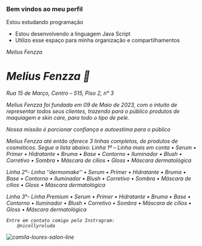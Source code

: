 ### Bem vindos ao meu perfil
Estou estudando programação
- Estou desenvolvendo a linguagem Java Script
-  Utilizo esse espaço para minha organização e compartilhamentos

<em> Melius Fenzza 
    
  <h1> Melius Fenzza 🤍 </h1>
    
Rua 15 de Março, Centro – 515, Piso 2, n° 3

Melius Fenzza foi fundada em 09 de Maio de 2023, com o intuito de representar todos seus clientes, trazendo para o público produtos de maquiagem e skin care, para todo o tipo de pele.

Nossa missão é porcionar confiança e autoestima para o público

Melius Fenzza até então oferece 3 linhas completas, de produtos de cosméticos.
Segue a lista abaixo:
Linha 1º – Linha mais em conta
    • Serum
    • Primer
    • Hidratante
    • Bruma
    • Base
    • Contorno
    • Iluminador
    • Blush
    • Corretivo
    • Sombra
    • Máscara de cílios
    • Gloss
    • Máscara dermatológica

Linha 2°- Linha ‘’dermomake’’
    • Serum
    • Primer
    • Hidratante
    • Bruma
    • Base
    • Contorno
    • Iluminador
    • Blush
    • Corretivo
    • Sombra
    • Máscara de cílios
    • Gloss
    • Máscara dermatológica

Linha 3°- Linha Premium
    • Serum
    • Primer
    • Hidratante
    • Bruma
    • Base
    • Contorno
    • Iluminador
    • Blush
    • Corretivo
    • Sombra
    • Máscara de cílios
    • Gloss
    • Máscara dermatológica

    Entre em contato comigo pelo Instragram:
        @nicollyroluda
  ![camila-loures-salon-line](https://github.com/nicollydiva/nicollydivaa/assets/134113959/8b6f7687-bc24-4fb0-9620-61024078852c)



